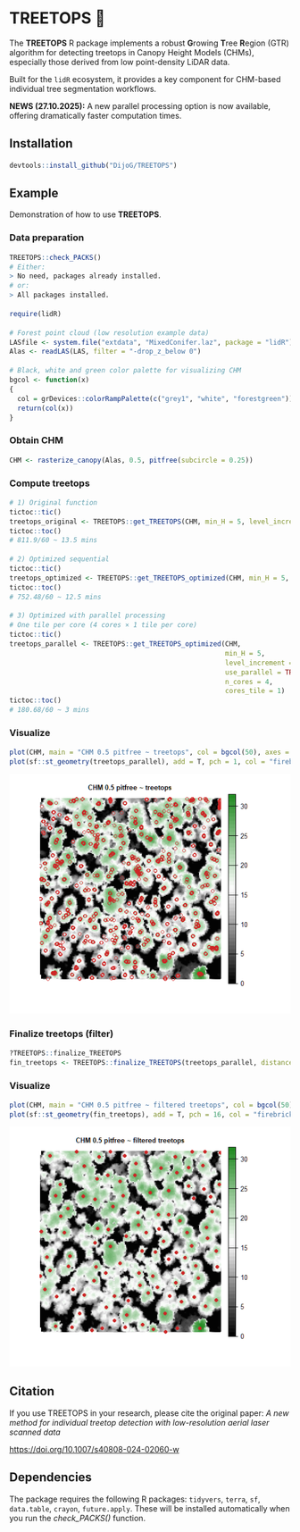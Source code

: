 # TREETOPS 🌳

The **TREETOPS** R package implements a robust **G**rowing **T**ree **R**egion (GTR) algorithm for detecting treetops in Canopy Height Models (CHMs), especially those derived from low point-density LiDAR data.

Built for the `lidR` ecosystem, it provides a key component for CHM-based individual tree segmentation workflows. 

**NEWS (27.10.2025):** A new parallel processing option is now available, offering dramatically faster computation times.

## Installation

```r
devtools::install_github("DijoG/TREETOPS")
```

## Example
Demonstration of how to use **TREETOPS**. 

### Data preparation

```r
TREETOPS::check_PACKS()
# Either:
> No need, packages already installed.
# or:
> All packages installed.

require(lidR)

# Forest point cloud (low resolution example data)
LASfile <- system.file("extdata", "MixedConifer.laz", package = "lidR")
Alas <- readLAS(LAS, filter = "-drop_z_below 0") 

# Black, white and green color palette for visualizing CHM
bgcol <- function(x)
{
  col = grDevices::colorRampPalette(c("grey1", "white", "forestgreen"))
  return(col(x))
}
```
### Obtain CHM

```r
CHM <- rasterize_canopy(Alas, 0.5, pitfree(subcircle = 0.25))
```
### Compute treetops 

```r
# 1) Original function 
tictoc::tic()
treetops_original <- TREETOPS::get_TREETOPS(CHM, min_H = 5, level_increment = 0.2)
tictoc::toc()
# 811.9/60 ~ 13.5 mins

# 2) Optimized sequential 
tictoc::tic()
treetops_optimized <- TREETOPS::get_TREETOPS_optimized(CHM, min_H = 5, level_increment = 0.2)
tictoc::toc()
# 752.48/60 ~ 12.5 mins 

# 3) Optimized with parallel processing
# One tile per core (4 cores × 1 tile per core) 
tictoc::tic()
treetops_parallel <- TREETOPS::get_TREETOPS_optimized(CHM, 
                                                      min_H = 5, 
                                                      level_increment = 0.2,
                                                      use_parallel = TRUE, 
                                                      n_cores = 4, 
                                                      cores_tile = 1)
tictoc::toc()
# 180.68/60 ~ 3 mins
```
### Visualize

```r
plot(CHM, main = "CHM 0.5 pitfree ~ treetops", col = bgcol(50), axes = F)
plot(sf::st_geometry(treetops_parallel), add = T, pch = 1, col = "firebrick3")
```
<img align="bottom" src="https://raw.githubusercontent.com/DijoG/storage/main/README/TREETOPS_01.png">

### Finalize treetops (filter)

```r
?TREETOPS::finalize_TREETOPS
fin_treetops <- TREETOPS::finalize_TREETOPS(treetops_parallel, distance = 5, min_H = 5)
```
### Visualize

```r
plot(CHM, main = "CHM 0.5 pitfree ~ filtered treetops", col = bgcol(50), axes = F)
plot(sf::st_geometry(fin_treetops), add = T, pch = 16, col = "firebrick3")
```
<img align="bottom" src="https://raw.githubusercontent.com/DijoG/storage/main/README/TREETOPS_02.png">

## Citation
If you use TREETOPS in your research, please cite the original paper:
*A new method for individual treetop detection with low-resolution aerial laser scanned data*

https://doi.org/10.1007/s40808-024-02060-w

## Dependencies 

The package requires the following R packages: `tidyvers`, `terra`, `sf`, `data.table`, `crayon`, `future.apply`. These will be installed automatically when you run the *check_PACKS()* function.
